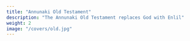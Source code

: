 ```yaml
---
title: "Annunaki Old Testament"
description: "The Annunaki Old Testament replaces God with Enlil"
weight: 2
image: "/covers/old.jpg"
---
```

